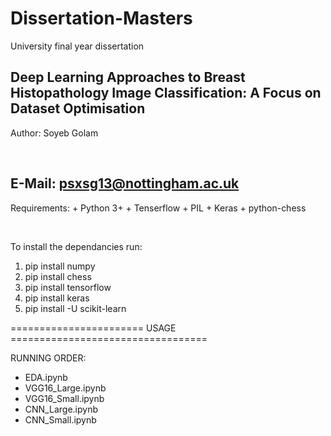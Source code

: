 # Dissertation-Masters
University final year dissertation


Deep Learning Approaches to Breast Histopathology Image Classification: A Focus on Dataset Optimisation
-------------------
Author: Soyeb Golam

<br>

E-Mail: psxsg13@nottingham.ac.uk
-------------------

Requirements:
    + Python 3+
    + Tenserflow
    + PIL
    + Keras
    + python-chess

<br>

To install the dependancies run:
1. pip install numpy
2. pip install chess
3. pip install tensorflow
4. pip install keras
5. pip install -U scikit-learn


======================= USAGE ==================================
<br>

RUNNING ORDER:
+ EDA.ipynb
+ VGG16_Large.ipynb
+ VGG16_Small.ipynb
+ CNN_Large.ipynb
+ CNN_Small.ipynb



